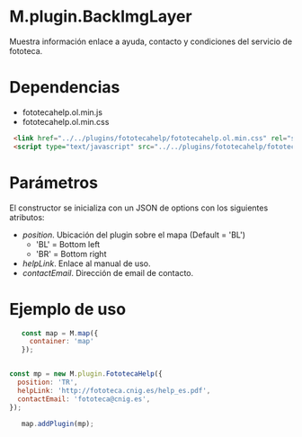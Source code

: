 # M.plugin.BackImgLayer

Muestra información enlace a ayuda, contacto y condiciones del servicio de fototeca.

# Dependencias

- fototecahelp.ol.min.js
- fototecahelp.ol.min.css

```html
 <link href="../../plugins/fototecahelp/fototecahelp.ol.min.css" rel="stylesheet" />
 <script type="text/javascript" src="../../plugins/fototecahelp/fototecahelp.ol.min.js"></script>
```

# Parámetros

El constructor se inicializa con un JSON de options con los siguientes atributos:

- *position*.  Ubicación del plugin sobre el mapa (Default = 'BL')
  - 'BL' = Bottom left
  - 'BR' = Bottom right
- *helpLink*. Enlace al manual de uso.
- *contactEmail*. Dirección de email de contacto.


# Ejemplo de uso

```javascript
   const map = M.map({
     container: 'map'
   });


const mp = new M.plugin.FototecaHelp({
  position: 'TR',
  helpLink: 'http://fototeca.cnig.es/help_es.pdf',
  contactEmail: 'fototeca@cnig.es',
});

   map.addPlugin(mp);
```

